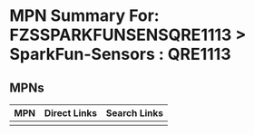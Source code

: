 



# MPN Summary For: FZSSPARKFUNSENSQRE1113 > SparkFun-Sensors : QRE1113

## MPNs
  

|MPN|Direct Links|Search Links|
| :--- | :--- | :--- |
||||
